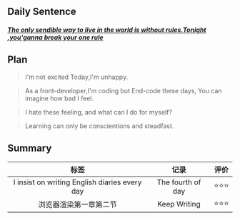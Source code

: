 ## **Daily Sentence**
#### <u>*The only sendible way to live in the world is without rules.Tonight ,you'ganna break your one rule*</u>
 

## **Plan**
> I'm not excited Today,I'm unhappy.

> As a front-developer,I'm coding but End-code these days, You can imagine how bad I feel.

> I hate these feeling, and what can I do for myself?

> Learning can only be conscientions and steadfast.

## **Summary**
|                     标签                      |       记录       | 评价 |
|:---------------------------------------------:|:----------------:|:----:|
| I insist on writing English diaries every day | The fourth of day | ⭐⭐⭐  |
|           浏览器渲染第一章第二节            |   Keep Writing   |  ⭐⭐⭐  |


